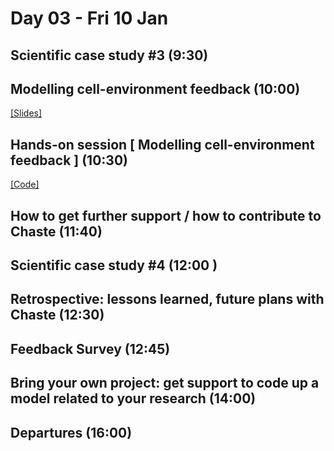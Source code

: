 # Day 03 - Fri 10 Jan

## Scientific case study #3 (9:30)

## Modelling cell-environment feedback (10:00)
[[Slides]](https://docs.google.com/presentation/d/1sVW8XUgLjyQP4N3sjwfFqTfZgeSghLr8iojVSO76lQs)

## Hands-on session [ Modelling cell-environment feedback ] (10:30)
[[Code]](https://github.com/BJackal/ChasteWorkshopSRN/tree/master)

## How to get further support / how to contribute to Chaste (11:40)

## Scientific case study #4 (12:00 )

## Retrospective: lessons learned, future plans with Chaste (12:30)

## Feedback Survey (12:45)

## Bring your own project: get support to code up a model related to your research (14:00)

## Departures (16:00)
